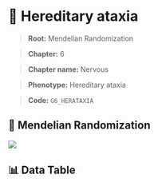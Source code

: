 # 🧪 Hereditary ataxia

> **Root:** Mendelian Randomization

> **Chapter:** 6  

> **Chapter name:** Nervous

> **Phenotype:** Hereditary ataxia  

> **Code:** `G6_HERATAXIA`

## 🧬 Mendelian Randomization  

<img src="/MR/Figures/Forward/G6_HERATAXIA.png"/>

## 📊 Data Table

<CsvTableMRF src="/MR/Data/Forward/G6_HERATAXIA.csv"/>
